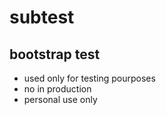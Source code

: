 # subtest
## bootstrap test 
- used only for testing pourposes
- no in production
- personal use only
